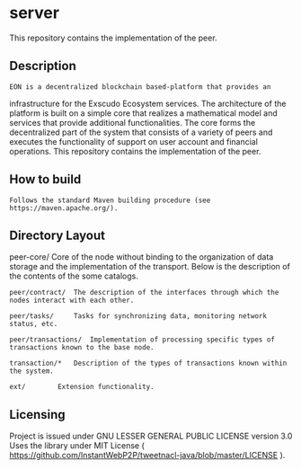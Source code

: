 # server
This repository contains the implementation of the peer.

Description
----------------

	EON is a decentralized blockchain based-platform that provides an 
infrastructure for the Exscudo Ecosystem services. The  architecture  of  the  
platform  is  built  on  a  simple  core  that realizes a mathematical model and 
services that provide additional functionalities. 
	The core forms the decentralized part of the system that consists of a variety 
of peers and executes the functionality of support on user account and financial 
operations.
	This repository contains the implementation of the peer.
	

How to build 
----------------

	Follows the standard Maven building procedure (see https://maven.apache.org/).


Directory Layout 
----------------

peer-core/ Core of the node without binding to the organization of data storage and 
		the implementation of the transport. Below is the description of the 
		contents of the some catalogs.
		
    peer/contract/ 	The description of the interfaces through which the nodes interact with each other.
				
    peer/tasks/		Tasks for synchronizing data, monitoring network status, etc.
    				
    peer/transactions/  Implementation of processing specific types of transactions known to the base node.
    				
    transaction/*  	Description of the types of transactions known within the system.
    				
    ext/ 		Extension functionality.
    
    
Licensing
----------------

Project is issued under GNU LESSER GENERAL PUBLIC LICENSE version 3.0
Uses the library under MIT License ( https://github.com/InstantWebP2P/tweetnacl-java/blob/master/LICENSE ).